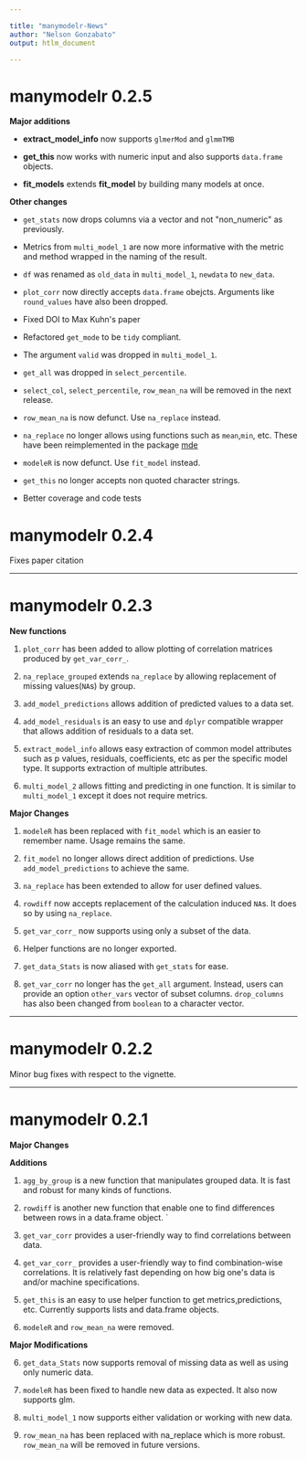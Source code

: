 ```yaml
---

title: "manymodelr-News"
author: "Nelson Gonzabato"
output: htlm_document

---
```


# manymodelr 0.2.5


**Major additions**


- **extract_model_info** now supports `glmerMod` and `glmmTMB`

- **get_this** now works with numeric input and also supports `data.frame` objects.

- **fit_models** extends **fit_model** by building many models at once.


**Other changes**

- `get_stats` now drops columns via a vector and not "non_numeric" as previously.

- Metrics from `multi_model_1` are now more informative with the metric and method wrapped in the naming of the result. 


- `df` was renamed as `old_data` in `multi_model_1`, `newdata` to `new_data`.


- `plot_corr` now directly accepts `data.frame` obejcts. Arguments like `round_values` have also been dropped.


- Fixed DOI to Max Kuhn's paper


- Refactored `get_mode` to be `tidy` compliant. 


- The argument `valid` was dropped in `multi_model_1`.


- `get_all` was dropped in `select_percentile`. 


- `select_col`, `select_percentile`, `row_mean_na` will be removed in the next release.


- `row_mean_na` is now defunct. Use `na_replace` instead.


- `na_replace` no longer allows using functions such as `mean`,`min`, etc. These have been reimplemented in the package [mde](htttps://www.github.com/Nelson-Gon/mde)


- `modeleR` is now defunct. Use `fit_model` instead.

- `get_this` no longer accepts non quoted character strings. 

- Better coverage and code tests


# manymodelr 0.2.4

Fixes paper citation

---

# manymodelr 0.2.3

**New functions**

1. `plot_corr` has been added to allow plotting of correlation matrices produced by `get_var_corr_`.

2. `na_replace_grouped` extends `na_replace` by allowing replacement of missing values(`NA`s) by group.

3. `add_model_predictions` allows addition of predicted values to  a data set.

4. `add_model_residuals` is an easy to use and `dplyr` compatible wrapper that allows addition of residuals to a data set.

5. `extract_model_info` allows easy extraction of common model attributes such as p values, residuals, coefficients, etc as per the specific model type. It supports extraction of multiple attributes. 

6. `multi_model_2` allows fitting and predicting in one function. It is similar to `multi_model_1` except it does not require metrics. 

**Major Changes**

1. `modeleR` has been replaced with `fit_model` which is an easier to remember name. Usage remains the same.

2. `fit_model` no longer allows direct addition of predictions. Use `add_model_predictions` to achieve the same.


3. `na_replace` has been extended to allow for user defined values.

4. `rowdiff` now accepts replacement of the calculation induced `NA`s. It does so by using `na_replace`. 

5. `get_var_corr_` now supports using only a subset of the data.

6. Helper functions are no longer exported. 

7. `get_data_Stats` is now aliased with `get_stats` for ease.

8. `get_var_corr` no longer has the `get_all` argument. Instead, users can provide an option `other_vars` vector of subset columns. `drop_columns` has also been changed from `boolean` to a character vector. 

---


# manymodelr 0.2.2

Minor bug fixes with respect to the vignette.

---

# manymodelr 0.2.1

**Major Changes**

**Additions**

1. `agg_by_group` is a new function that manipulates grouped data. It is fast and robust for many kinds of functions.

2. `rowdiff` is another new function that enable one to find differences between rows in a data.frame object. `

3. `get_var_corr` provides a user-friendly way to find correlations between data.

4. `get_var_corr_` provides a user-friendly way to find combination-wise correlations. It is relatively fast depending on how big one's data is and/or machine specifications.

5. `get_this` is an easy to use helper function to get metrics,predictions, etc. Currently supports lists and data.frame objects.

6. `modeleR` and `row_mean_na` were removed. 

**Major Modifications**

6. `get_data_Stats` now supports removal of missing data as well as using only numeric data.

7. `modeleR` has been fixed to handle new data as expected. It also now supports glm.

8. `multi_model_1` now supports either validation or working with new data.

9. `row_mean_na` has been replaced with na_replace which is more robust. `row_mean_na` will be removed in future versions.
